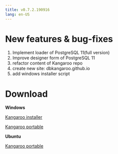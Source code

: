 ```yaml
---
title: v0.7.2.190916
lang: en-US
---
```


# New features & bug-fixes
1. Implement loader of PostgreSQL 11(full version)
2. Improve designer form of PostgreSQL 11
3. refactor content of Kangaroo repo
4. create new site: dbkangaroo.github.io
5. add windows installer script



# Download
__Windows__

[Kangaroo installer](https://github.com/dbkangaroo/kangaroo/releases/download/v0.7.2.190916/Kangaroo_0.7.2.190916_x64.exe)

[Kangaroo portable](https://github.com/dbkangaroo/kangaroo/releases/download/v0.7.2.190916/Kangaroo_win64_0.7.2.190916.zip)

__Ubuntu__

[Kangaroo portable](https://github.com/dbkangaroo/kangaroo/releases/download/v0.7.2.190916/Kangaroo_ubuntu_0.7.2.190916.zip)

